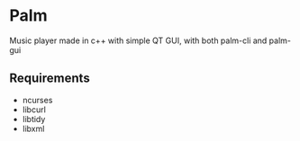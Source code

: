 # Palm
Music player made in c++ with simple QT GUI, with both palm-cli and palm-gui

## Requirements
 - ncurses
 - libcurl
 - libtidy
 - libxml
